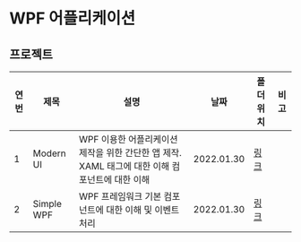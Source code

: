 # WPF 어플리케이션

## 프로젝트

| 연번 | 제목       | 설명                                                                                           | 날짜       | 폴더 위치            | 비고 |
| ---- | ---------- | ---------------------------------------------------------------------------------------------- | ---------- | -------------------- | ---- |
| 1    | Modern UI  | WPF 이용한 어플리케이션 제작을 위한 간단한 앱 제작. XAML 태그에 대한 이해 컴포넌트에 대한 이해 | 2022.01.30 | [링크](./ModernUI/)  |      |
| 2    | Simple WPF | WPF 프레임워크 기본 컴포넌트에 대한 이해 및 이벤트 처리                                        | 2022.01.30 | [링크](./WpfBasics/) |      |
